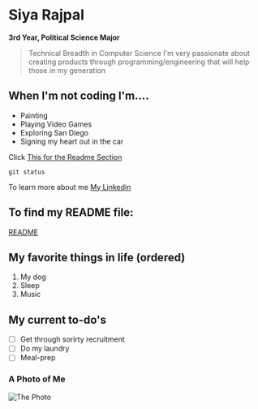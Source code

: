 # Siya Rajpal
**3rd Year, Political Science Major**
> Technical Breadth in Computer Science
> I'm very passionate about creating products through programming/engineering that will help those in my generation
## When I'm not coding I'm.... ##
- Painting
- Playing Video Games
- Exploring San Diego
- Signing my heart out in the car

Click [This for the Readme Section](#to-find-my-readme-file)


```git status```

To learn more about me [My Linkedin](https://www.linkedin.com/in/siya-rajpal)

## To find my README file: ##
[README](README.md)

## My favorite things in life (ordered) ##
1. My dog
2. Sleep
3. Music

## My current to-do's ##
- [ ] Get through sorirty recruitment
- [ ] Do my laundry
- [ ] Meal-prep

### A Photo of Me ###

![The Photo](Siya_Summer_2022.jpg)
